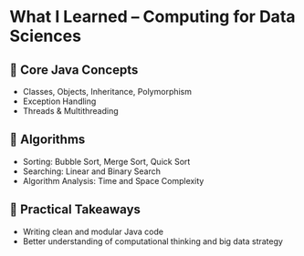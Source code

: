 # What I Learned – Computing for Data Sciences

## 🔹 Core Java Concepts
- Classes, Objects, Inheritance, Polymorphism
- Exception Handling
- Threads & Multithreading

## 🔹 Algorithms
- Sorting: Bubble Sort, Merge Sort, Quick Sort
- Searching: Linear and Binary Search
- Algorithm Analysis: Time and Space Complexity


## 🔹 Practical Takeaways
- Writing clean and modular Java code
- Better understanding of computational thinking and big data strategy

